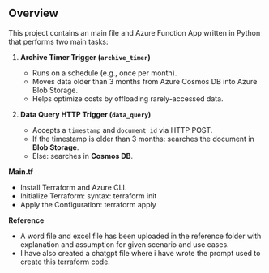 ## Overview

This project contains an main file and Azure Function App written in Python that performs two main tasks:

1. **Archive Timer Trigger (`archive_timer`)**  
   - Runs on a schedule (e.g., once per month).
   - Moves data older than 3 months from Azure Cosmos DB into Azure Blob Storage.
   - Helps optimize costs by offloading rarely-accessed data.

2. **Data Query HTTP Trigger (`data_query`)**  
   - Accepts a `timestamp` and `document_id` via HTTP POST.
   - If the timestamp is older than 3 months: searches the document in **Blob Storage**.
   - Else: searches in **Cosmos DB**.

**Main.tf**
   - Install Terraform and Azure CLI.
   - Initialize Terraform: syntax: terraform init
   - Apply the Configuration: terraform apply


**Reference**
   - A word file and excel file has been uploaded in the reference folder with explanation and assumption for given scenario and use cases. 
   - I have also created a chatgpt file where i have wrote the prompt used to create this terraform code.
